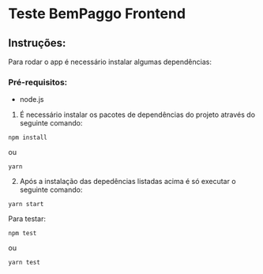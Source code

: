 # Teste BemPaggo Frontend

## Instruções:

Para rodar o app é necessário instalar algumas dependências:

### Pré-requisitos:

* node.js

1. É necessário instalar os pacotes de dependências do projeto através do seguinte comando:

```
npm install
 ```
ou
```
yarn 

 ```

2. Após a instalação das depedências listadas acima é só executar o seguinte comando:

```
yarn start
 ```
 Para testar:
 
 ```
npm test
 ```
ou
 ```
yarn test
 ```
